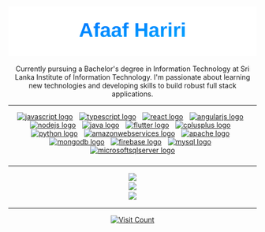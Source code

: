 ![Afaaf Hariri](https://raw.githubusercontent.com/afaafhariri/afaafhariri/main/name.svg)

<p align="center">
  Currently pursuing a Bachelor's degree in Information Technology at Sri Lanka Institute of Information Technology. I'm passionate about learning new technologies and developing skills to build robust full stack applications.
</p>

---

<div align="center">
  <a href="https://developer.mozilla.org/en-US/docs/Web/JavaScript" target="_blank"><img src="https://cdn.jsdelivr.net/gh/devicons/devicon/icons/javascript/javascript-original.svg" height="30" alt="javascript logo" /></a>
  <img width="5" />
  <a href="https://www.typescriptlang.org/" target="_blank"><img src="https://cdn.jsdelivr.net/gh/devicons/devicon/icons/typescript/typescript-original.svg" height="30" alt="typescript logo" /></a>
  <img width="5" />
  <a href="https://reactjs.org/" target="_blank"><img src="https://cdn.jsdelivr.net/gh/devicons/devicon/icons/react/react-original.svg" height="30" alt="react logo" /></a>
  <img width="5" />
  <a href="https://angular.io/" target="_blank"><img src="https://cdn.jsdelivr.net/gh/devicons/devicon/icons/angularjs/angularjs-original.svg" height="30" alt="angularjs logo" /></a>
  <img width="5" />
  <a href="https://nodejs.org/" target="_blank"><img src="https://cdn.jsdelivr.net/gh/devicons/devicon/icons/nodejs/nodejs-original.svg" height="30" alt="nodejs logo" /></a>
  <img width="5" />
  <a href="https://www.java.com/" target="_blank"><img src="https://cdn.jsdelivr.net/gh/devicons/devicon/icons/java/java-original.svg" height="30" alt="java logo" /></a>
  <img width="5" />
  <a href="https://flutter.dev/" target="_blank"><img src="https://cdn.jsdelivr.net/gh/devicons/devicon/icons/flutter/flutter-original.svg" height="30" alt="flutter logo" /></a>
  <img width="5" />
  <a href="https://isocpp.org/" target="_blank"><img src="https://cdn.jsdelivr.net/gh/devicons/devicon/icons/cplusplus/cplusplus-original.svg" height="30" alt="cplusplus logo" /></a>
  <img width="5" />
  <a href="https://www.python.org/" target="_blank"><img src="https://cdn.jsdelivr.net/gh/devicons/devicon/icons/python/python-original.svg" height="30" alt="python logo" /></a>
  <img width="5" />
  <a href="https://aws.amazon.com/" target="_blank"><img src="https://cdn.jsdelivr.net/gh/devicons/devicon/icons/amazonwebservices/amazonwebservices-original-wordmark.svg" height="30" alt="amazonwebservices logo" /></a>
  <img width="5" />
  <a href="https://httpd.apache.org/" target="_blank"><img src="https://cdn.jsdelivr.net/gh/devicons/devicon/icons/apache/apache-original.svg" height="30" alt="apache logo" /></a>
  <img width="5" />
  <a href="https://www.mongodb.com/" target="_blank"><img src="https://cdn.jsdelivr.net/gh/devicons/devicon/icons/mongodb/mongodb-original.svg" height="30" alt="mongodb logo" /></a>
  <img width="5" />
  <a href="https://firebase.google.com/" target="_blank"><img src="https://cdn.jsdelivr.net/gh/devicons/devicon/icons/firebase/firebase-plain.svg" height="30" alt="firebase logo" /></a>
  <img width="5" />
  <a href="https://www.mysql.com/" target="_blank"><img src="https://cdn.jsdelivr.net/gh/devicons/devicon/icons/mysql/mysql-original.svg" height="30" alt="mysql logo" /></a>
  <img width="5" />
  <a href="https://www.microsoft.com/en-us/sql-server" target="_blank"><img src="https://cdn.jsdelivr.net/gh/devicons/devicon/icons/microsoftsqlserver/microsoftsqlserver-plain-wordmark.svg" height="30" alt="microsoftsqlserver logo" /></a>
</div>

###

---

<div align="center">
<picture>
    <source 
      srcset="https://github-readme-stats.vercel.app/api?username=afaafhariri&show_icons=true&theme=dark&hide_border=true&rank_icon=github&include_all_commits=true&line_height=35&hide_rank=true&custom_title=GitHub%20Stats"
      media="(prefers-color-scheme: dark)"
    />
    <source
      srcset="https://github-readme-stats.vercel.app/api?username=afaafhariri&show_icons=true&theme=default&hide_border=true&rank_icon=github&include_all_commits=true&line_height=35&hide_rank=true&custom_title=GitHub%20Stats"
      media="(prefers-color-scheme: light), (prefers-color-scheme: no-preference)"
    />
    <img src="https://github-readme-stats.vercel.app/api?username=afaafhariri&show_icons=true&theme=default&hide_border=true&rank_icon=github&include_all_commits=true&line_height=35&hide_rank=true&custom_title=GitHub%20Stats" />
  </picture>
<br/>
  <picture>
    <source
      srcset="https://github-readme-streak-stats.herokuapp.com/?user=afaafhariri&theme=dark&hide_border=true&hide_longest_streak=true"
      media="(prefers-color-scheme: dark)"
    />
    <source
      srcset="https://github-readme-streak-stats.herokuapp.com/?user=afaafhariri&theme=default&hide_border=true&hide_longest_streak=true"
      media="(prefers-color-scheme: light), (prefers-color-scheme: no-preference)"
    />
    <img src="https://github-readme-streak-stats.herokuapp.com/?user=afaafhariri&theme=default&hide_border=true&hide_longest_streak=true" />
  </picture>
  <br/>
  <picture>
    <source
      srcset="https://github-readme-stats.vercel.app/api/top-langs/?username=afaafhariri&layout=compact&theme=dark&hide_border=true"
      media="(prefers-color-scheme: dark)"
    />
    <source
      srcset="https://github-readme-stats.vercel.app/api/top-langs/?username=afaafhariri&layout=compact&theme=default&hide_border=true"
      media="(prefers-color-scheme: light), (prefers-color-scheme: no-preference)"
    />
    <img src="https://github-readme-stats.vercel.app/api/top-langs/?username=afaafhariri&layout=compact&theme=default&hide_border=true" />
  </picture>

</div>

---

<div align="center">
  <a href="https://visitcount.itsvg.in">
    <img src="https://visitcount.itsvg.in/api?id=afaafhariri&icon=0&color=0" alt="Visit Count">
  </a>
</div>
